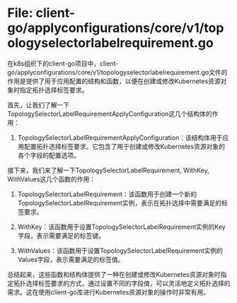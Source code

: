 # File: client-go/applyconfigurations/core/v1/topologyselectorlabelrequirement.go

在k8s组织下的client-go项目中，client-go/applyconfigurations/core/v1/topologyselectorlabelrequirement.go文件的作用是提供了用于应用配置的结构和函数，以便在创建或修改Kubernetes资源对象时指定拓扑选择标签要求。

首先，让我们了解一下TopologySelectorLabelRequirementApplyConfiguration这几个结构体的作用：

1. TopologySelectorLabelRequirementApplyConfiguration：该结构体用于应用配置拓扑选择标签要求。它包含了用于创建或修改Kubernetes资源对象的各个字段的配置选项。

接下来，我们来了解一下TopologySelectorLabelRequirement, WithKey, WithValues这几个函数的作用：

1. TopologySelectorLabelRequirement：该函数用于创建一个新的TopologySelectorLabelRequirement实例，表示在拓扑选择中需要满足的标签要求。

2. WithKey：该函数用于设置TopologySelectorLabelRequirement实例的Key字段，表示需要满足的标签键。

3. WithValues：该函数用于设置TopologySelectorLabelRequirement实例的Values字段，表示需要满足的标签值。

总结起来，这些函数和结构体提供了一种在创建或修改Kubernetes资源对象时指定拓扑选择标签要求的方式，通过设置不同的字段值，可以灵活地定义拓扑选择的需求。这在使用client-go库进行Kubernetes资源对象的操作时非常有用。

